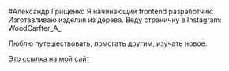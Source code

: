 #Александр Грищенко
Я начинающий frontend разработчик. Изготавливаю изделия из дерева. Веду страничку в Instagram: WoodCarfter_A_

Люблю путешествовать, помогать другим, изучать новое.

[Это ссылка на мой сайт](http://woodcrafter.great-site.net)